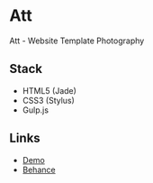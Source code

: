 # Att

Att - Website Template Photography

## Stack

- HTML5 (Jade)
- CSS3 (Stylus)
- Gulp.js

## Links

- [Demo](http://cristhgunners.github.io/Att/)
- [Behance](http://cristhgunners.github.io/Att/)
